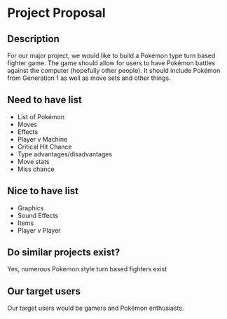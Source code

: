 # Project Proposal
## Description
For our major project, we would like to build a Pokémon type turn based fighter game.
The game should allow for users to have Pokémon battles against the computer (hopefully other people). 
It should include Pokémon from Generation 1 as well as move sets and other things.
## Need to have list
- List of Pokémon
- Moves
- Effects
- Player v Machine
- Critical Hit Chance
- Type advantages/disadvantages
- Move stats
- Miss chance
## Nice to have list
- Graphics
- Sound Effects
- Items
- Player v Player
## Do similar projects exist?
Yes, numerous Pokemon style turn based fighters exist
## Our target users
Our target users would be gamers and Pokémon enthusiasts. 
